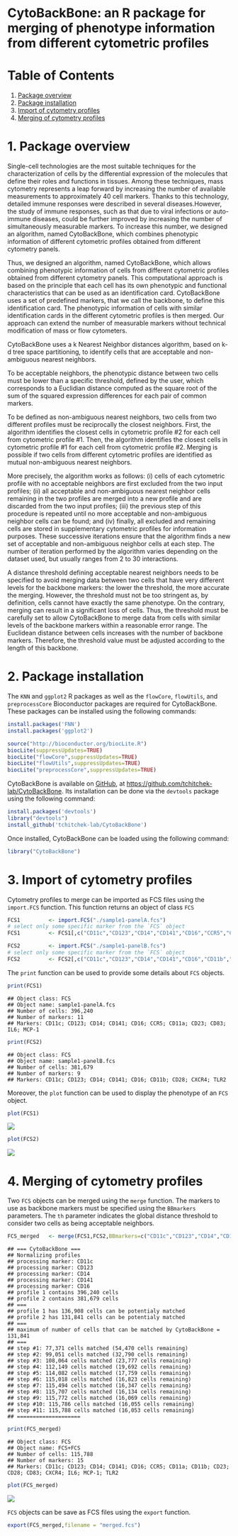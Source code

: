 # CytoBackBone: an R package for merging of phenotype information from different cytometric profiles

# Table of Contents
1. [Package overview](#package_overview)
2. [Package installation](#package_installation)
3. [Import of cytometry profiles](#import)
4. [Merging of cytometry profiles](#merging)

# <a name="package_overview"></a> 1. Package overview
Single-cell technologies are the most suitable techniques for the characterization of cells by the differential expression of the molecules that define their roles and functions in tissues. Among these techniques, mass cytometry represents a leap forward by increasing the number of available measurements to approximately 40 cell markers. Thanks to this technology, detailed immune responses were described in several diseases.However, the study of immune responses, such as that due to viral infections or auto-immune diseases, could be further improved by increasing the number of simultaneously measurable markers. To increase this number, we designed an algorithm, named CytoBackBone, which combines phenotypic information of different cytometric profiles obtained from different cytometry panels.

Thus, we designed an algorithm, named CytoBackBone, which allows combining phenotypic information of cells from different cytometric profiles obtained from different cytometry panels. This computational approach is based on the principle that each cell has its own phenotypic and functional characteristics that can be used as an identification card. CytoBackBone uses a set of predefined markers, that we call the backbone, to define this identification card. The phenotypic information of cells with similar identification cards in the different cytometric profiles is then merged. Our approach can extend the number of measurable markers without technical modification of mass or flow cytometers.

CytoBackBone uses a k Nearest Neighbor distances algorithm, based on k-d tree space partitioning, to identify cells that are acceptable and non-ambiguous nearest neighbors.

To be acceptable neighbors, the phenotypic distance between two cells must be lower than a specific threshold, defined by the user, which corresponds to a Euclidian distance computed as the square root of the sum of the squared expression differences for each pair of common markers.

To be defined as non-ambiguous nearest neighbors, two cells from two different profiles must be reciprocally the closest neighbors. First, the algorithm identifies the closest cells in cytometric profile #2 for each cell from cytometric profile #1. Then, the algorithm identifies the closest cells in cytometric profile #1 for each cell from cytometric profile #2. Merging is possible if two cells from different cytometric profiles are identified as mutual non-ambiguous nearest neighbors.

More precisely, the algorithm works as follows: (i) cells of each cytometric profile with no acceptable neighbors are first excluded from the two input profiles; (ii) all acceptable and non-ambiguous nearest neighbor cells remaining in the two profiles are merged into a new profile and are discarded from the two input profiles; (iii) the previous step of this procedure is repeated until no more acceptable and non-ambiguous neighbor cells can be found; and (iv) finally, all excluded and remaining cells are stored in supplementary cytometric profiles for information purposes. These successive iterations ensure that the algorithm finds a new set of acceptable and non-ambiguous neighbor cells at each step. The number of iteration performed by the algorithm varies depending on the dataset used, but usually ranges from 2 to 30 interactions.

A distance threshold defining acceptable nearest neighbors needs to be specified to avoid merging data between two cells that have very different levels for the backbone markers: the lower the threshold, the more accurate the merging. However, the threshold must not be too stringent as, by definition, cells cannot have exactly the same phenotype. On the contrary, merging can result in a significant loss of cells. Thus, the threshold must be carefully set to allow CytoBackBone to merge data from cells with similar levels of the backbone markers within a reasonable error range. The Euclidean distance between cells increases with the number of backbone markers. Therefore, the threshold value must be adjusted according to the length of this backbone.


# <a name="package_installation"></a> 2. Package installation
The `KNN` and `ggplot2` R packages as well as the `flowCore`, `flowUtils`, and `preprocessCore` Bioconductor packages are required for CytoBackBone. These packages can be installed using the following commands:

```r
install.packages('FNN')
install.packages('ggplot2')

source("http://bioconductor.org/biocLite.R")
biocLite(suppressUpdates=TRUE)
biocLite("flowCore",suppressUpdates=TRUE)
biocLite("flowUtils",suppressUpdates=TRUE)
biocLite("preprocessCore",suppressUpdates=TRUE)
```

CytoBackBone is available on [GitHub](https://github.com/), at https://github.com/tchitchek-lab/CytoBackBone. Its installation can be done via the `devtools` package using the following command:

```r
install.packages('devtools')
library("devtools")
install_github('tchitchek-lab/CytoBackBone')
```

Once installed, CytoBackBone can be loaded using the following command:

```r
library("CytoBackBone")
```



# <a name="import"></a> 3. Import of cytometry profiles
Cytometry profiles to merge can be imported as FCS files using the `import.FCS` function.
This function returns an object of class `FCS`


```r
FCS1         <- import.FCS("./sample1-panelA.fcs")
# select only some specific marker from the `FCS` object
FCS1         <- FCS1[,c("CD11c","CD123","CD14","CD141","CD16","CCR5","CD11a","CD23","CD83","IFN-a","IL-1b","IL6","MCP-1","TNF-a")]

FCS2         <- import.FCS("./sample1-panelB.fcs")
# select only some specific marker from the `FCS` object
FCS2         <- FCS2[,c("CD11c","CD123","CD14","CD141","CD16","CD11b","CD28","CXCR4","IFN-g","IL-12","IL-1RA","IL-8","IP-10","MIP-1b","TLR2")]
```

The `print` function can be used to provide some details about `FCS` objects.

```r
print(FCS1)
```

```
## Object class: FCS
## Object name: sample1-panelA.fcs
## Number of cells: 396,240
## Number of markers: 11
## Markers: CD11c; CD123; CD14; CD141; CD16; CCR5; CD11a; CD23; CD83; IL6; MCP-1
```

```r
print(FCS2)
```

```
## Object class: FCS
## Object name: sample1-panelB.fcs
## Number of cells: 381,679
## Number of markers: 9
## Markers: CD11c; CD123; CD14; CD141; CD16; CD11b; CD28; CXCR4; TLR2
```

Moreover, the `plot` function can be used to display the phenotype of an `FCS` object.

```r
plot(FCS1)
```

![](README/plot-1.png)<!-- -->

```r
plot(FCS2)
```

![](README/plot-2.png)<!-- -->


# <a name="merging"></a> 4. Merging of cytometry profiles
Two `FCS` objects can be merged using the `merge` function. 
The markers to use as backbone markers must be specified using the `BBmarkers` parameters.
The `th` parameter indicates the global distance threshold to consider two cells as being acceptable neighbors.


```r
FCS_merged   <- merge(FCS1,FCS2,BBmarkers=c("CD11c","CD123","CD14","CD141","CD16"),th=0.01*5)
```

```
## === CytoBackBone ===
## Normalizing profiles
## processing marker: CD11c
## processing marker: CD123
## processing marker: CD14
## processing marker: CD141
## processing marker: CD16
## profile 1 contains 396,240 cells
## profile 2 contains 381,679 cells
## ===
## profile 1 has 136,908 cells can be potentialy matched
## profile 2 has 131,841 cells can be potentialy matched
## ===
## maximum of number of cells that can be matched by CytoBackBone = 131,841 
## ===
## step #1: 77,371 cells matched (54,470 cells remaining)
## step #2: 99,051 cells matched (32,790 cells remaining)
## step #3: 108,064 cells matched (23,777 cells remaining)
## step #4: 112,149 cells matched (19,692 cells remaining)
## step #5: 114,082 cells matched (17,759 cells remaining)
## step #6: 115,018 cells matched (16,823 cells remaining)
## step #7: 115,494 cells matched (16,347 cells remaining)
## step #8: 115,707 cells matched (16,134 cells remaining)
## step #9: 115,772 cells matched (16,069 cells remaining)
## step #10: 115,786 cells matched (16,055 cells remaining)
## step #11: 115,788 cells matched (16,053 cells remaining)
## ====================
```


```r
print(FCS_merged)
```

```
## Object class: FCS
## Object name: FCS+FCS
## Number of cells: 115,788
## Number of markers: 15
## Markers: CD11c; CD123; CD14; CD141; CD16; CCR5; CD11a; CD11b; CD23; CD28; CD83; CXCR4; IL6; MCP-1; TLR2
```

```r
plot(FCS_merged)
```

![](README/plotmerged-1.png)<!-- -->

`FCS` objects can be save as FCS files using the `export` function.

```r
export(FCS_merged,filename = "merged.fcs")
```

